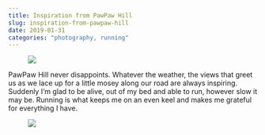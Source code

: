 ```yaml
---
title: Inspiration from PawPaw Hill
slug: inspiration-from-pawpaw-hill
date: 2019-01-31
categories: "photography, running"
---
```


<figure class="wp-block-image .border-image"><img src="http://res.cloudinary.com/dy6grlu8z/image/upload/v1558866466/exjs9tiem5gf3bcx7wcj.jpg"/></figure>



<p>PawPaw Hill never disappoints. Whatever the weather, the views that greet us as we lace up for a little mosey along our road are always inspiring. Suddenly I’m glad to be alive, out of my bed and able to run, however slow it may be.  Running is what keeps me on an even keel and makes me grateful for everything I have.</p>



<figure class="wp-block-image .border-image"><img src="http://res.cloudinary.com/dy6grlu8z/image/upload/v1558866467/dgvpqzxsuvvlu3xp7cvp.jpg"/></figure>


